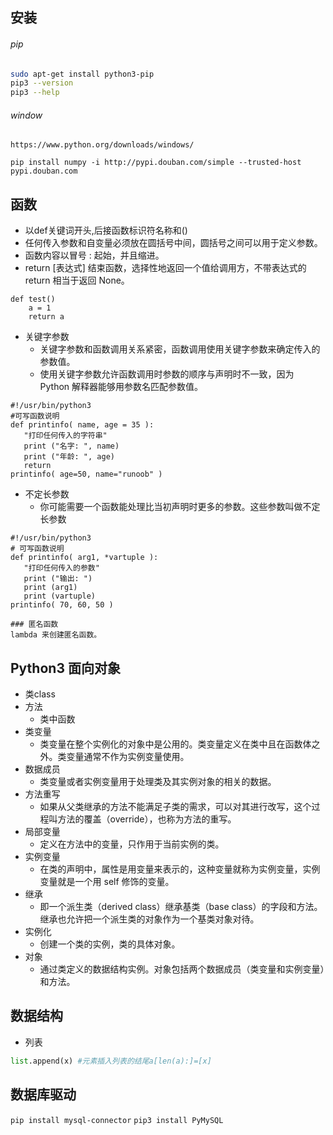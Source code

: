 ## 安装

###### pip
```bash
sudo apt-get install python3-pip
pip3 --version
pip3 --help
```

###### window
```
https://www.python.org/downloads/windows/

pip install numpy -i http://pypi.douban.com/simple --trusted-host pypi.douban.com
```

## 函数
* 以def关键词开头,后接函数标识符名称和()
* 任何传入参数和自变量必须放在圆括号中间，圆括号之间可以用于定义参数。
* 函数内容以冒号 : 起始，并且缩进。
* return [表达式] 结束函数，选择性地返回一个值给调用方，不带表达式的 return 相当于返回 None。
```
def test()
    a = 1
    return a
```
- 关键字参数
    - 关键字参数和函数调用关系紧密，函数调用使用关键字参数来确定传入的参数值。
    - 使用关键字参数允许函数调用时参数的顺序与声明时不一致，因为 Python 解释器能够用参数名匹配参数值。
    
```
#!/usr/bin/python3
#可写函数说明
def printinfo( name, age = 35 ):
   "打印任何传入的字符串"
   print ("名字: ", name)
   print ("年龄: ", age)
   return
printinfo( age=50, name="runoob" )
```

- 不定长参数
    - 你可能需要一个函数能处理比当初声明时更多的参数。这些参数叫做不定长参数
    
```
#!/usr/bin/python3
# 可写函数说明
def printinfo( arg1, *vartuple ):
   "打印任何传入的参数"
   print ("输出: ")
   print (arg1)
   print (vartuple)
printinfo( 70, 60, 50 )
```

    ### 匿名函数
    lambda 来创建匿名函数。
    
## Python3 面向对象
* 类class
* 方法
    - 类中函数
* 类变量
    * 类变量在整个实例化的对象中是公用的。类变量定义在类中且在函数体之外。类变量通常不作为实例变量使用。
* 数据成员
    * 类变量或者实例变量用于处理类及其实例对象的相关的数据。
* 方法重写
    - 如果从父类继承的方法不能满足子类的需求，可以对其进行改写，这个过程叫方法的覆盖（override），也称为方法的重写。
* 局部变量
    - 定义在方法中的变量，只作用于当前实例的类。
* 实例变量
    - 在类的声明中，属性是用变量来表示的，这种变量就称为实例变量，实例变量就是一个用 self 修饰的变量。
* 继承
    - 即一个派生类（derived class）继承基类（base class）的字段和方法。继承也允许把一个派生类的对象作为一个基类对象对待。
* 实例化
    - 创建一个类的实例，类的具体对象。
* 对象
    - 通过类定义的数据结构实例。对象包括两个数据成员（类变量和实例变量）和方法。

## 数据结构
* 列表
```python
list.append(x) #元素插入列表的结尾a[len(a):]=[x]
```
    
    
## 数据库驱动
`pip install mysql-connector`
`pip3 install PyMySQL`